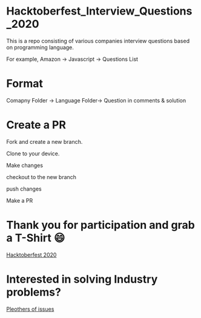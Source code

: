 # Hacktoberfest_Interview_Questions_2020
This is a repo consisting of various companies interview questions based on programming language. 

For example, Amazon -> Javascript -> Questions List

# Format
Comapny Folder -> Language Folder-> Question in comments & solution

# Create a PR
Fork and create a new branch. 

Clone to your device.

Make changes

checkout to the new branch

push changes

Make a PR
# Thank you for participation and grab a T-Shirt :smile:
[Hacktoberfest 2020](https://hacktoberfest.digitalocean.com/)

# Interested in solving Industry problems?
[Pleothers of issues](https://github.com/achoudh5/Manipulating_Excel_Sheet)

